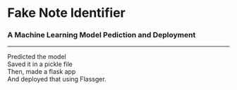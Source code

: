 # Fake Note Identifier

### A Machine Learning Model Pediction and Deployment 
---
Predicted the model \
Saved it in a pickle file \
Then, made a flask app \
And deployed that using Flassger.
